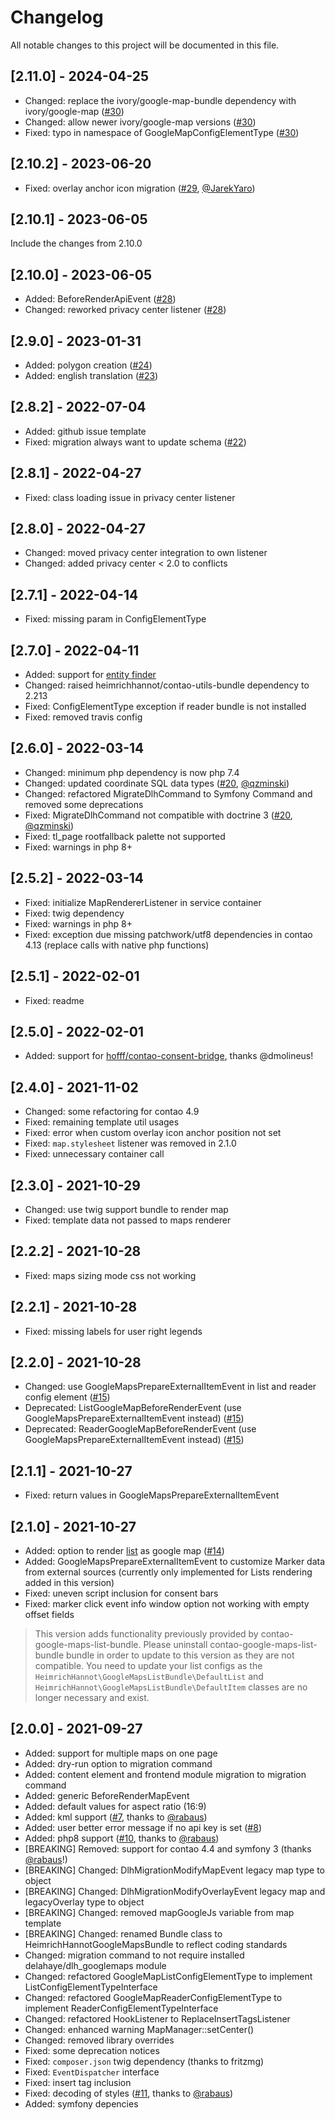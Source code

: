 # Changelog
All notable changes to this project will be documented in this file.

## [2.11.0] - 2024-04-25
- Changed: replace the ivory/google-map-bundle dependency with ivory/google-map ([#30](https://github.com/heimrichhannot/contao-google-maps-bundle/pull/30))
- Changed: allow newer ivory/google-map versions ([#30](https://github.com/heimrichhannot/contao-google-maps-bundle/pull/30))
- Fixed: typo in namespace of GoogleMapConfigElementType ([#30](https://github.com/heimrichhannot/contao-google-maps-bundle/pull/30))

## [2.10.2] - 2023-06-20
- Fixed: overlay anchor icon migration ([#29], [@JarekYaro])

## [2.10.1] - 2023-06-05
Include the changes from 2.10.0

## [2.10.0] - 2023-06-05
- Added: BeforeRenderApiEvent ([#28])
- Changed: reworked privacy center listener ([#28])

## [2.9.0] - 2023-01-31
- Added: polygon creation ([#24])
- Added: english translation ([#23])

## [2.8.2] - 2022-07-04
- Added: github issue template
- Fixed: migration always want to update schema ([#22])

## [2.8.1] - 2022-04-27
- Fixed: class loading issue in privacy center listener

## [2.8.0] - 2022-04-27
- Changed: moved privacy center integration to own listener
- Changed: added privacy center < 2.0 to conflicts

## [2.7.1] - 2022-04-14
- Fixed: missing param in ConfigElementType

## [2.7.0] - 2022-04-11
- Added: support for [entity finder](https://github.com/heimrichhannot/contao-utils-bundle/blob/master/docs/commands/entity_finder.md)
- Changed: raised heimrichhannot/contao-utils-bundle dependency to 2.213
- Fixed: ConfigElementType exception if reader bundle is not installed
- Fixed: removed travis config

## [2.6.0] - 2022-03-14
- Changed: minimum php dependency is now php 7.4
- Changed: updated coordinate SQL data types ([#20], [@qzminski])
- Changed: refactored MigrateDlhCommand to Symfony Command and removed some deprecations
- Fixed: MigrateDlhCommand not compatible with doctrine 3 ([#20], [@qzminski])
- Fixed: tl_page rootfallback palette not supported
- Fixed: warnings in php 8+

## [2.5.2] - 2022-03-14
- Fixed: initialize MapRendererListener in service container
- Fixed: twig dependency
- Fixed: warnings in php 8+
- Fixed: exception due missing patchwork/utf8 dependencies in contao 4.13 (replace calls with native php functions)

## [2.5.1] - 2022-02-01
- Fixed: readme

## [2.5.0] - 2022-02-01

- Added: support for [hofff/contao-consent-bridge](https://github.com/hofff/contao-consent-bridge), thanks @dmolineus!

## [2.4.0] - 2021-11-02
- Changed: some refactoring for contao 4.9
- Fixed: remaining template util usages
- Fixed: error when custom overlay icon anchor position not set
- Fixed: `map.stylesheet` listener was removed in 2.1.0
- Fixed: unnecessary container call

## [2.3.0] - 2021-10-29
- Changed: use twig support bundle to render map
- Fixed: template data not passed to maps renderer

## [2.2.2] - 2021-10-28
- Fixed: maps sizing mode css not working

## [2.2.1] - 2021-10-28
- Fixed: missing labels for user right legends

## [2.2.0] - 2021-10-28
- Changed: use GoogleMapsPrepareExternalItemEvent in list and reader config element ([#15])
- Deprecated: ListGoogleMapBeforeRenderEvent (use GoogleMapsPrepareExternalItemEvent instead) ([#15])
- Deprecated: ReaderGoogleMapBeforeRenderEvent (use GoogleMapsPrepareExternalItemEvent instead) ([#15])

## [2.1.1] - 2021-10-27
- Fixed: return values in GoogleMapsPrepareExternalItemEvent

## [2.1.0] - 2021-10-27
- Added: option to render [list](https://github.com/heimrichhannot/contao-list-bundle) as google map ([#14])
- Added: GoogleMapsPrepareExternalItemEvent to customize Marker data from external sources (currently only implemented for Lists rendering added in this version)
- Fixed: uneven script inclusion for consent bars
- Fixed: marker click event info window option not working with empty offset fields

> This version adds functionality previously provided by contao-google-maps-list-bundle. 
> Please uninstall contao-google-maps-list-bundle bundle in order to update to this version as they are not compatible.
> You need to update your list configs as the `HeimrichHannot\GoogleMapsListBundle\DefaultList` and `HeimrichHannot\GoogleMapsListBundle\DefaultItem` classes 
> are no longer necessary and exist.

## [2.0.0] - 2021-09-27

- Added: support for multiple maps on one page
- Added: dry-run option to migration command
- Added: content element and frontend module migration to migration command
- Added: generic BeforeRenderMapEvent
- Added: default values for aspect ratio (16:9)
- Added: kml support ([#7], thanks to [@rabaus])
- Added: user better error message if no api key is set ([#8])
- Added: php8 support ([#10], thanks to [@rabaus])
- [BREAKING] Removed: support for contao 4.4 and symfony 3 (thanks [@rabaus]!)
- [BREAKING] Changed: DlhMigrationModifyMapEvent legacy map type to object
- [BREAKING] Changed: DlhMigrationModifyOverlayEvent legacy map and legacyOverlay type to object
- [BREAKING] Changed: removed mapGoogleJs variable from map template
- [BREAKING] Changed: renamed Bundle class to HeimrichHannotGoogleMapsBundle to reflect coding standards
- Changed: migration command to not require installed delahaye/dlh_googlemaps module
- Changed: refactored GoogleMapListConfigElementType to implement ListConfigElementTypeInterface
- Changed: refactored GoogleMapReaderConfigElementType to implement ReaderConfigElementTypeInterface
- Changed: refactored HookListener to ReplaceInsertTagsListener
- Changed: enhanced warning MapManager::setCenter()
- Changed: removed library overrides
- Fixed: some deprecation notices
- Fixed: `composer.json` twig dependency (thanks to fritzmg)
- Fixed: `EventDispatcher` interface
- Fixed: insert tag inclusion
- Fixed: decoding of styles ([#11], thanks to [@rabaus])
- Added: symfony depencies


[#7]: https://github.com/heimrichhannot/contao-google-maps-bundle/pull/7
[#8]: https://github.com/heimrichhannot/contao-google-maps-bundle/issues/8
[#10]: https://github.com/heimrichhannot/contao-google-maps-bundle/pull/10
[#11]: https://github.com/heimrichhannot/contao-google-maps-bundle/pull/11
[#14]: https://github.com/heimrichhannot/contao-google-maps-bundle/pull/14
[#15]: https://github.com/heimrichhannot/contao-google-maps-bundle/pull/15
[#20]: https://github.com/heimrichhannot/contao-google-maps-bundle/pull/20
[#22]: https://github.com/heimrichhannot/contao-google-maps-bundle/issues/22
[#23]: https://github.com/heimrichhannot/contao-google-maps-bundle/issues/23
[#24]: https://github.com/heimrichhannot/contao-google-maps-bundle/pull/24
[#28]: https://github.com/heimrichhannot/contao-google-maps-bundle/pull/28
[#29]: https://github.com/heimrichhannot/contao-google-maps-bundle/pull/29

[@JarekYaro]: https://github.com/JarekYaro
[@qzminski]: https://github.com/qzminski
[@rabaus]: https://github.com/rabauss

